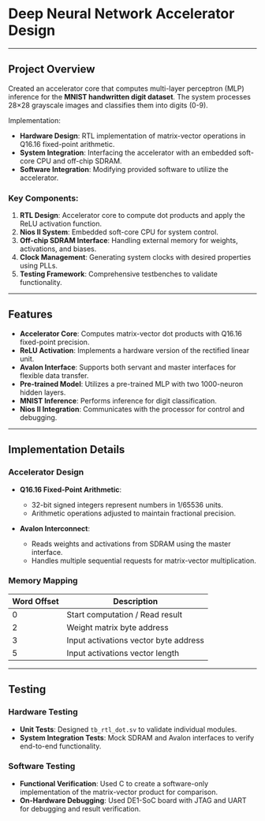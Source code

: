 # Deep Neural Network Accelerator Design



---

## Project Overview

Created an accelerator core that computes multi-layer perceptron (MLP) inference for the **MNIST handwritten digit dataset**. The system processes 28×28 grayscale images and classifies them into digits (0-9). 

Implementation:
- **Hardware Design**: RTL implementation of matrix-vector operations in Q16.16 fixed-point arithmetic.
- **System Integration**: Interfacing the accelerator with an embedded soft-core CPU and off-chip SDRAM.
- **Software Integration**: Modifying provided software to utilize the accelerator.

### Key Components:
1. **RTL Design**: Accelerator core to compute dot products and apply the ReLU activation function.
2. **Nios II System**: Embedded soft-core CPU for system control.
3. **Off-chip SDRAM Interface**: Handling external memory for weights, activations, and biases.
4. **Clock Management**: Generating system clocks with desired properties using PLLs.
5. **Testing Framework**: Comprehensive testbenches to validate functionality.

---

## Features

- **Accelerator Core**: Computes matrix-vector dot products with Q16.16 fixed-point precision.
- **ReLU Activation**: Implements a hardware version of the rectified linear unit.
- **Avalon Interface**: Supports both servant and master interfaces for flexible data transfer.
- **Pre-trained Model**: Utilizes a pre-trained MLP with two 1000-neuron hidden layers.
- **MNIST Inference**: Performs inference for digit classification.
- **Nios II Integration**: Communicates with the processor for control and debugging.

---

## Implementation Details

### Accelerator Design

- **Q16.16 Fixed-Point Arithmetic**: 
  - 32-bit signed integers represent numbers in 1/65536 units.
  - Arithmetic operations adjusted to maintain fractional precision.

- **Avalon Interconnect**: 
  - Reads weights and activations from SDRAM using the master interface.
  - Handles multiple sequential requests for matrix-vector multiplication.

### Memory Mapping
| Word Offset | Description                                |
|-------------|--------------------------------------------|
| 0           | Start computation / Read result           |
| 2           | Weight matrix byte address                |
| 3           | Input activations vector byte address     |
| 5           | Input activations vector length           |

---

## Testing

### Hardware Testing
- **Unit Tests**: Designed `tb_rtl_dot.sv` to validate individual modules.
- **System Integration Tests**: Mock SDRAM and Avalon interfaces to verify end-to-end functionality.

### Software Testing
- **Functional Verification**: Used C to create a software-only implementation of the matrix-vector product for comparison.
- **On-Hardware Debugging**: Used DE1-SoC board with JTAG and UART for debugging and result verification.
